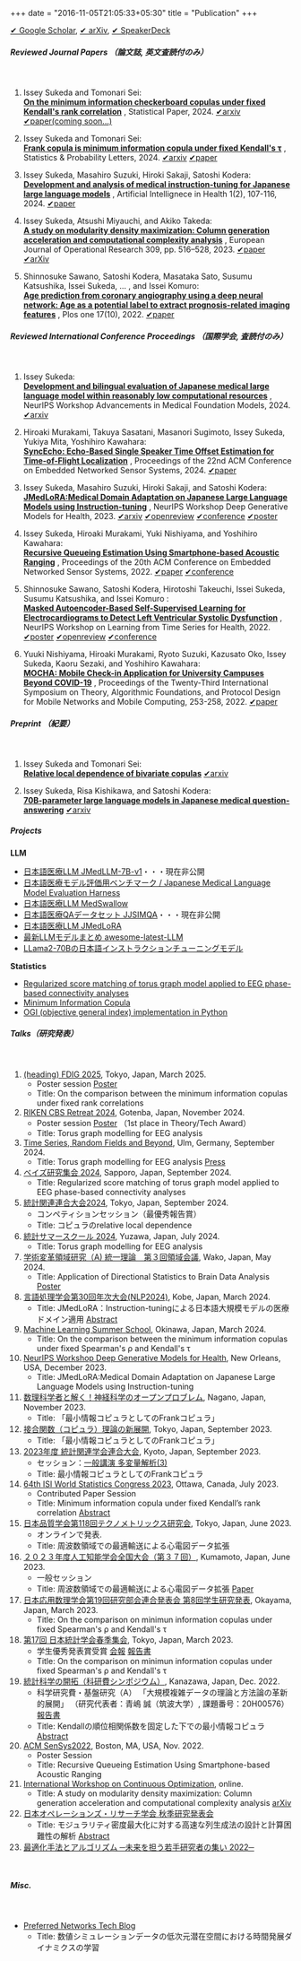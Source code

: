 +++
date = "2016-11-05T21:05:33+05:30"
title = "Publication"
+++

[✔︎ Google Scholar](https://scholar.google.co.jp/citations?user=Dc_v0BsAAAAJ&hl=ja&oi=ao), 
[✔︎ arXiv](https://arxiv.org/search/?query=Issey+Sukeda&searchtype=author&abstracts=show&order=-announced_date_first&size=50), 
[✔︎ SpeakerDeck](https://speakerdeck.com/stardust11)

##### Reviewed Journal Papers （論文誌, 英文査読付のみ）
<br />

1. Issey Sukeda and Tomonari Sei:  
<u>**On the minimum information checkerboard copulas under fixed Kendall's rank correlation**</u>
    , Statistical Paper, 2024. [✔︎arxiv](https://arxiv.org/abs/2306.01604) [✔︎paper(coming soon...)]()

1. Issey Sukeda and Tomonari Sei:  
<u>**Frank copula is minimum information copula under fixed Kendall's τ**</u>
    , Statistics & Probability Letters, 2024. [✔︎arxiv](https://arxiv.org/abs/2406.14814) [✔︎paper](https://www.sciencedirect.com/science/article/pii/S016771522400258X?via%3Dihub)

1. Issey Sukeda, Masahiro Suzuki, Hiroki Sakaji, Satoshi Kodera:  
<u>**Development and analysis of medical instruction-tuning for Japanese large language models**</u>
    , Artificial Intellignece in Health 1(2), 107-116, 2024. [✔︎paper](https://accscience.com/journal/AIH/articles/online_first/1381)

1. Issey Sukeda, Atsushi Miyauchi, and Akiko Takeda:  
<u>**A study on modularity density maximization: Column generation acceleration and computational complexity analysis**</u> 
    , European Journal of Operational Research 309, pp. 516–528, 2023. [✔︎paper](https://www.sciencedirect.com/science/article/pii/S037722172300111X) [✔︎arXiv](https://arxiv.org/abs/2206.10901)

1. Shinnosuke Sawano, Satoshi Kodera, Masataka Sato, Susumu Katsushika, Issei Sukeda, ... , and Issei Komuro:  
<u>**Age prediction from coronary angiography using a deep neural network: Age as a potential label to extract prognosis-related imaging features**</u>
    , Plos one 17(10), 2022. [✔︎paper](https://journals.plos.org/plosone/article?id=10.1371/journal.pone.0276928)


##### Reviewed International Conference Proceedings （国際学会, 査読付のみ）
<br />

1. Issey Sukeda:  
<u>**Development and bilingual evaluation of Japanese medical large language model within reasonably low computational resources**</u>
    , NeurIPS Workshop Advancements in Medical Foundation Models, 2024.  
    [✔︎arxiv](https://arxiv.org/pdf/2409.11783)

1. Hiroaki Murakami, Takuya Sasatani, Masanori Sugimoto, Issey Sukeda, Yukiya Mita, Yoshihiro Kawahara:  
<u>**SyncEcho: Echo-Based Single Speaker Time Offset Estimation for Time-of-Flight Localization**</u>
    , Proceedings of the 22nd ACM Conference on Embedded Networked Sensor Systems, 2024.  [✔︎paper](https://dl.acm.org/doi/10.1145/3666025.3699369)

1. Issey Sukeda, Masahiro Suzuki, Hiroki Sakaji, and Satoshi Kodera:  
<u>**JMedLoRA:Medical Domain Adaptation on Japanese Large Language Models using Instruction-tuning**</u>
    , NeurIPS Workshop Deep Generative Models for Health, 2023.
    [✔︎arxiv](https://arxiv.org/abs/2310.10083) [✔︎openreview](https://openreview.net/forum?id=BfHX0hKRSe) [✔︎conference](https://sites.google.com/ethz.ch/dgm4h-neurips2023) [✔︎poster](https://nips.cc/virtual/2023/75422)

1. Issey Sukeda, Hiroaki Murakami, Yuki Nishiyama, and Yoshihiro Kawahara:   
<u>**Recursive Queueing Estimation Using Smartphone-based Acoustic Ranging**</u>
    , Proceedings of the 20th ACM Conference on Embedded Networked Sensor Systems, 2022. [✔︎paper](https://dl.acm.org/doi/10.1145/3560905.3568097) [✔︎conference](http://sensys.acm.org/2022/)

1. Shinnosuke Sawano, Satoshi Kodera, Hirotoshi Takeuchi, Issei Sukeda, Susumu Katsushika, and Issei Komuro :  
<u>**Masked Autoencoder-Based Self-Supervised Learning for Electrocardiograms to Detect Left Ventricular Systolic Dysfunction**</u>
    , NeurIPS Workshop on Learning from Time Series for Health, 2022. [✔︎poster](https://neurips.cc/media/PosterPDFs/NeurIPS%202022/60064.png?t=1669681561.7912426) [✔︎openreview](https://openreview.net/forum?id=gz7c2HIcub7) [✔︎conference](https://timeseriesforhealth.github.io)

1. Yuuki Nishiyama, Hiroaki Murakami, Ryoto Suzuki, Kazusato Oko, Issey Sukeda, Kaoru Sezaki, and Yoshihiro Kawahara:    
<u>**MOCHA: Mobile Check-in Application for University Campuses Beyond COVID-19**</u>
    , Proceedings of the Twenty-Third International Symposium on Theory, Algorithmic Foundations, and Protocol Design for Mobile Networks and Mobile Computing, 253-258, 2022. [✔︎paper](https://dl.acm.org/doi/proceedings/10.1145/3492866)


##### Preprint （紀要）
<br />

1. Issey Sukeda and Tomonari Sei:  
<u>**Relative local dependence of bivariate copulas**</u>
[✔︎arxiv](https://arxiv.org/abs/2407.16948)

1. Issey Sukeda, Risa Kishikawa, and Satoshi Kodera:  
<u>**70B-parameter large language models in Japanese medical question-answering**</u>
[✔︎arxiv](https://arxiv.org/abs/2406.14882)


##### Projects

**LLM**
* [日本語医療LLM JMedLLM-7B-v1](https://huggingface.co/stardust-coder/jmedllm-7b-v1)・・・現在非公開
* [日本語医療モデル評価用ベンチマーク / Japanese Medical Language Model Evaluation Harness](https://github.com/stardust-coder/japanese-lm-med-harness)
* [日本語医療LLM MedSwallow](https://huggingface.co/AIgroup-CVM-utokyohospital/MedSwallow-70b)
* [日本語医療QAデータセット JJSIMQA](https://huggingface.co/datasets/AIgroup-CVM-utokyohospital/JJSIMQA)・・・現在非公開
* [日本語医療LLM JMedLoRA](https://huggingface.co/AIgroup-CVM-utokyohospital/llama2-jmedlora-3000)
* [最新LLMモデルまとめ awesome-latest-LLM](https://github.com/stardust-coder/awesome-latest-LLM)
* [LLama2-70Bの日本語インストラクションチューニングモデル](https://huggingface.co/AIgroup-CVM-utokyohospital/Llama-2-70b-chat-4bit-japanese)


**Statistics**
* [Regularized score matching of torus graph model applied to EEG phase-based connectivity analyses](https://github.com/stardust-coder/torus_graph_modelling)
* [Minimum Information Copula](https://github.com/stardust-coder/minimum-information-copula)
* [OGI (objective general index) implementation in Python](https://github.com/stardust-coder/objective-general-index)


##### Talks（研究発表）
<br />

1. [(heading) FDIG 2025](https://sites.google.com/view/fdig2025/), Tokyo, Japan, March 2025.
    - Poster session [Poster]()
    - Title: On the comparison between the minimum information copulas under fixed rank correlations
1. [RIKEN CBS Retreat 2024](https://cbs.riken.jp/jp/lifeatcbs/retreat.html), Gotenba, Japan, November 2024.
    - Poster session [Poster](https://drive.google.com/drive/folders/1qxN6J-EmSJ1wOCkfKTzu-h4EI-lGO20P) （1st place in Theory/Tech Award）
    - Title: Torus graph modelling for EEG analysis
1. [Time Series, Random Fields and Beyond](https://www.uni-ulm.de/mawi/mawi-stochastik/allgemeines/aktuelles/fall-school-time-series-random-fields-and-beyond-2024/), Ulm, Germany, September 2024.
    - Title: Torus graph modelling for EEG analysis   [Press](https://www.uni-ulm.de/en/mawi/faculty/mawi-detailseiten/news-details/article/deutsch-japanische-herbstschule-an-der-uni-ulm/)
1. [ベイズ研究集会 2024](https://sites.google.com/view/ssugasawa/summer-symposium2024), Sapporo, Japan, September 2024.
    - Title: Regularized score matching of torus graph model applied to EEG phase-based connectivity analyses
1. [統計関連連合大会2024](https://pub.confit.atlas.jp/ja/event/jfssa2024), Tokyo, Japan, September 2024.
    - コンペティションセッション（最優秀報告賞）
    - Title: コピュラのrelative local dependence
1. [統計サマースクール 2024](https://sites.google.com/view/ysg2024), Yuzawa, Japan, July 2024.
    - Title: Torus graph modelling for EEG analysis
1. [学術変革領域研究（A) 統一理論　第３回領域会議](https://unifiedtheory.jp/wp-content/uploads/2024/05/Poster-presenters-list-5.16.pdf), Wako, Japan, May 2024.
    - Title: Application of Directional Statistics to Brain Data Analysis [Poster]()
1. [言語処理学会第30回年次大会(NLP2024)](https://www.anlp.jp/proceedings/annual_meeting/2024/), Kobe, Japan, March 2024.
    - Title: JMedLoRA：Instruction-tuningによる日本語大規模モデルの医療ドメイン適用 [Abstract](https://www.anlp.jp/proceedings/annual_meeting/2024/pdf_dir/P9-4.pdf)
1. [Machine Learning Summer School](https://groups.oist.jp/mlss), Okinawa, Japan, March 2024.
    - Title: On the comparison between the minimum information copulas under fixed Spearman's ρ and Kendall's τ
1. [NeurIPS Workshop Deep Generative Models for Health](https://sites.google.com/ethz.ch/dgm4h-neurips2023/home), New Orleans, USA, December 2023.
    - Title: JMedLoRA:Medical Domain Adaptation on Japanese Large Language Models using Instruction-tuning
1. [数理科学者と解く！神経科学のオープンプロブレム](https://sites.google.com/view/neuro-mathematics2023/講演一覧), Nagano, Japan, November 2023.
    - Title: 「最小情報コピュラとしてのFrankコピュラ」
1. [接合関数（コピュラ）理論の新展開](https://sites.google.com/view/copulaws2023/), Tokyo, Japan, September 2023.
    - Title: 「最小情報コピュラとしてのFrankコピュラ」
1. [2023年度 統計関連学会連合大会](https://confit.atlas.jp/guide/event/jfssa2023/top), Kyoto, Japan, September 2023.
    - セッション：[一般講演 多変量解析(3)](https://confit.atlas.jp/guide/event/jfssa2023/session/4E13-17/tables?ZrzOORZGUO)
    - Title: 最小情報コピュラとしてのFrankコピュラ
1. [64th ISI World Statistics Congress 2023](https://www.isi2023.org/conferences/session/543/details/), Ottawa, Canada, July 2023.
    - Contributed Paper Session
    - Title: Minimum information copula under fixed Kendall’s rank correlation [Abstract](https://www.isi2023.org/media/abstracts/ottawa-2023_dda16125a1b0f0819b3a2b3531b4a631.pdf)
1. [日本品質学会第118回テクノメトリックス研究会](), Tokyo, Japan, June 2023.
    - オンラインで発表.
    - Title: 周波数領域での最適輸送による心電図データ拡張
1. [２０２３年度人工知能学会全国大会（第３７回）](https://confit.atlas.jp/guide/event/jsai2023/session/1N01-05/detail?lang=ja), Kumamoto, Japan, June 2023.
    - 一般セッション
    - Title: 周波数領域での最適輸送による心電図データ拡張 [Paper](https://www.jstage.jst.go.jp/article/pjsai/JSAI2023/0/JSAI2023_1N3GS1004/_pdf)
1. [日本応用数理学会第19回研究部会連合発表会 第8回学生研究発表](http://wakate.jsiam.org/?p=128), Okayama, Japan, March 2023.
    - Title: On the comparison on minimun information copulas under fixed Spearman's ρ and Kendall's τ
1. [第17回 日本統計学会春季集会](https://jss2023spring.ywstat.jp), Tokyo, Japan,  March 2023.
    - 学生優秀発表賞受賞 [会報](https://www.jss.gr.jp/wp-content/uploads/K195.pdf) [報告書](https://www.jss.gr.jp/wp-content/uploads/17th-shunki-houkoku.pdf)
    - Title: On the comparison on minimun information copulas under fixed Spearman's ρ and Kendall's τ
1. [統計科学の開拓（科研費シンポジウム）](http://stat.w3.kanazawa-u.ac.jp/ksympo22.html), Kanazawa, Japan, Dec. 2022.
    - 科学研究費・基盤研究（A） 「大規模複雑データの理論と方法論の革新的展開」 （研究代表者：青嶋 誠（筑波大学）, 課題番号：20H00576）[報告書](https://www.math.tsukuba.ac.jp/~aoshima-lab/jp/report_kanazawa22.pdf)
    - Title: Kendallの順位相関係数を固定した下での最小情報コピュラ [Abstract](http://stat.w3.kanazawa-u.ac.jp/sympo22/sukeda_y.pdf) 
1. [ACM SenSys2022](http://sensys.acm.org/2022/), Boston, MA, USA, Nov. 2022.
    - Poster Session
    - Title: Recursive Queueing Estimation Using Smartphone-based Acoustic Ranging
1. [International Workshop on Continuous Optimization](http://www.opt.c.titech.ac.jp/DecemberWorkshop/#speakers), online.
    - Title: A study on modularity density maximization: Column generation acceleration and computational complexity analysis [arXiv](https://arxiv.org/abs/2206.10901)
1. [日本オペレーションズ・リサーチ学会 秋季研究発表会](https://orsj.org/nc2022f/programpage)
    - Title: モジュラリティ密度最大化に対する高速な列生成法の設計と計算困難性の解析 [Abstract](https://orsj.org/wp-content/nc-abstract/nc2022f/2022f-1-A-2.pdf)
1. [最適化手法とアルゴリズム ─未来を担う若手研究者の集い 2022─](http://trout.math.cst.nihon-u.ac.jp/~ito.m/soma/wakate22.html) 

<br />

##### Misc.
<br />

* [Preferred Networks Tech Blog](https://tech.preferred.jp/ja/blog/数値シミュレーションデータの低次元潜在空間に/)
    - Title: 数値シミュレーションデータの低次元潜在空間における時間発展ダイナミクスの学習

